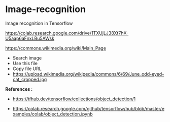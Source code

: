 # Image-recognition
Image recognition in Tensorflow 

https://colab.research.google.com/drive/1TXUjLJ38Xt7hX-U5aap6aFnxLBu5AWsk

https://commons.wikimedia.org/wiki/Main_Page
  - Search image 
  - Use this file 
  - Copy file URL
  - https://upload.wikimedia.org/wikipedia/commons/6/69/June_odd-eyed-cat_cropped.jpg

<b>References :</b> 

- https://tfhub.dev/tensorflow/collections/object_detection/1

- https://colab.research.google.com/github/tensorflow/hub/blob/master/examples/colab/object_detection.ipynb
